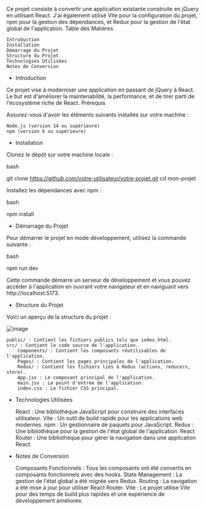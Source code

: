 Ce projet consiste à convertir une application existante construite en jQuery en utilisant React. J'ai également utilisé Vite pour la configuration du projet, npm pour la gestion des dépendances, et Redux pour la gestion de l'état global de l'application.
Table des Matières

    Introduction
    Installation
    Démarrage du Projet
    Structure du Projet
    Technologies Utilisées
    Notes de Conversion   

* Introduction

Ce projet vise à moderniser une application en passant de jQuery à React. Le but est d'améliorer la maintenabilité, la performance, et de tirer parti de l'écosystème riche de React.
Prérequis

Assurez-vous d'avoir les éléments suivants installés sur votre machine :

    Node.js (version 14 ou supérieure)
    npm (version 6 ou supérieure)

* Installation

Clonez le dépôt sur votre machine locale :

bash

git clone https://github.com/votre-utilisateur/votre-projet.git
cd mon-projet

Installez les dépendances avec npm :

bash

npm install

* Démarrage du Projet

Pour démarrer le projet en mode développement, utilisez la commande suivante :

bash

npm run dev

Cette commande démarre un serveur de développement et vous pouvez accéder à l'application en ouvrant votre navigateur et en naviguant vers http://localhost:5173.

* Structure du Projet

Voici un aperçu de la structure du projet :

![image](https://github.com/user-attachments/assets/acb8d1d7-f110-430a-90a0-57a036eddfa6)


    public/ : Contient les fichiers publics tels que index.html.
    src/ : Contient le code source de l'application.
        Components/ : Contient les composants réutilisables de l'application.
        Pages/ : Contient les pages principales de l'application.
        Redux/ : Contient les fichiers liés à Redux (actions, reducers, store).
        App.jsx : Le composant principal de l'application.
        main.jsx : Le point d'entrée de l'application.
        index.css : Le fichier CSS principal.

* Technologies Utilisées

    React : Une bibliothèque JavaScript pour construire des interfaces utilisateur.
    Vite : Un outil de build rapide pour les applications web modernes.
    npm : Un gestionnaire de paquets pour JavaScript.
    Redux : Une bibliothèque pour la gestion de l'état global de l'application.
    React Router : Une bibliothèque pour gérer la navigation dans une application React.

* Notes de Conversion

    Composants Fonctionnels : Tous les composants ont été convertis en composants fonctionnels avec des hooks.
    State Management : La gestion de l'état global a été migrée vers Redux.
    Routing : La navigation a été mise à jour pour utiliser React Router.
    Vite : Le projet utilise Vite pour des temps de build plus rapides et une expérience de développement améliorée.
